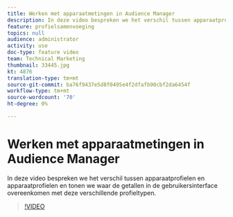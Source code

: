 ```yaml
---
title: Werken met apparaatmetingen in Audience Manager
description: In deze video bespreken we het verschil tussen apparaatprofielen en apparaatprofielen en tonen we waar de getallen in de gebruikersinterface overeenkomen met deze verschillende profieltypen.
feature: profielsamenvoeging
topics: null
audience: administrator
activity: use
doc-type: feature video
team: Technical Marketing
thumbnail: 33445.jpg
kt: 4876
translation-type: tm+mt
source-git-commit: ba76f9437e5d8f0495e4f2dfafb90cbf2da6454f
workflow-type: tm+mt
source-wordcount: '70'
ht-degree: 0%

---
```



# Werken met apparaatmetingen in Audience Manager

In deze video bespreken we het verschil tussen apparaatprofielen en apparaatprofielen en tonen we waar de getallen in de gebruikersinterface overeenkomen met deze verschillende profieltypen.

>[!VIDEO](https://video.tv.adobe.com/v/33445/?quality=12)
